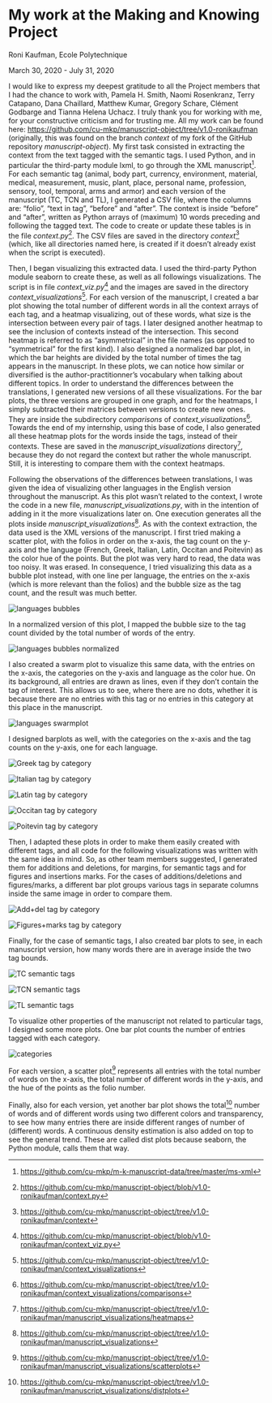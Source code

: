 # My work at the Making and Knowing Project

Roni Kaufman, Ecole Polytechnique

March 30, 2020 - July 31, 2020

I would like to express my deepest gratitude to all the Project
members that I had the chance to work with, Pamela H. Smith, Naomi
Rosenkranz, Terry Catapano, Dana Chaillard, Matthew Kumar, Gregory
Schare, Clément Godbarge and Tianna Helena Uchacz. I truly thank you
for working with me, for your constructive criticism and for trusting me.
All my work can be found here:
https://github.com/cu-mkp/manuscript-object/tree/v1.0-ronikaufman (originally, this was found on the branch _context_ of my fork of the
GitHub repository _manuscript-object_).
My first task consisted in extracting the context from the text
tagged with the semantic tags. I used Python, and in particular the
third-party module lxml, to go through the XML manuscript[^1]. For each
semantic tag (animal, body part, currency, environment, material,
medical, measurement, music, plant, place, personal name, profession,
sensory, tool, temporal, arms and armor) and each version of the
manuscript (TC, TCN and TL), I generated a CSV file, where the
columns are: “folio”, “text in tag”, “before” and “after”. The context is
inside “before” and “after”, written as Python arrays of (maximum) 10
words preceding and following the tagged text. The code to create or
update these tables is in the file _context.py_[^2]. The CSV files are saved in
the directory _context_[^3] (which, like all directories named here, is created if
it doesn’t already exist when the script is executed).

[^1]: https://github.com/cu-mkp/m-k-manuscript-data/tree/master/ms-xml

[^2]: https://github.com/cu-mkp/manuscript-object/blob/v1.0-ronikaufman/context.py

[^3]: https://github.com/cu-mkp/manuscript-object/tree/v1.0-ronikaufman/context


Then, I began visualizing this extracted data. I used the third-party
Python module seaborn to create these, as well as all followings
visualizations. The script is in file _context_viz.py_[^4] and the images are
saved in the directory _context_visualizations_[^5].
For each version of the manuscript, I created a bar plot showing
the total number of different words in all the context arrays of each tag,
and a heatmap visualizing, out of these words, what size is the
intersection between every pair of tags. I later designed another
heatmap to see the inclusion of contexts instead of the intersection. This
second heatmap is referred to as “asymmetrical” in the file names (as
opposed to “symmetrical” for the first kind). I also designed a normalized
bar plot, in which the bar heights are divided by the total number of times
the tag appears in the manuscript. In these plots, we can notice how
similar or diversified is the author-practitionner’s vocabulary when talking
about different topics.
In order to understand the differences between the translations, I
generated new versions of all these visualizations. For the bar plots, the
three versions are grouped in one graph, and for the heatmaps, I simply
subtracted their matrices between versions to create new ones. They are
inside the subdirectory _comparisons_ of _context_visualizations_[^6].
Towards the end of my internship, using this base of code, I also
generated all these heatmap plots for the words inside the tags, instead
of their contexts. These are saved in the _manuscript_visualizations_
directory[^7], because they do not regard the context but rather the whole
manuscript. Still, it is interesting to compare them with the context
heatmaps.

[^4]: <https://github.com/cu-mkp/manuscript-object/blob/v1.0-ronikaufman/context_viz.py>

[^5]: <https://github.com/cu-mkp/manuscript-object/tree/v1.0-ronikaufman/context_visualizations>

[^6]: <https://github.com/cu-mkp/manuscript-object/tree/v1.0-ronikaufman/context_visualizations/comparisons>

[^7]: <https://github.com/cu-mkp/manuscript-object/tree/v1.0-ronikaufman/manuscript_visualizations/heatmaps>


Following the observations of the differences between translations,
I was given the idea of visualizing other languages in the English version
throughout the manuscript. As this plot wasn’t related to the context, I
wrote the code in a new file, _manuscript_visualizations.py_, with in the
intention of adding in it the more visualizations later on. One execution
generates all the plots inside _manuscript_visualizations_[^8]. As with the
context extraction, the data used is the XML versions of the manuscript.
I first tried making a scatter plot, with the folios in order on the
x-axis, the tag count on the y-axis and the language (French, Greek,
Italian, Latin, Occitan and Poitevin) as the color hue of the points. But
the plot was very hard to read, the data was too noisy. It was erased. In
consequence, I tried visualizing this data as a bubble plot instead, with
one line per language, the entries on the x-axis (which is more relevant
than the folios) and the bubble size as the tag count, and the result was
much better. 

[^8]: <https://github.com/cu-mkp/manuscript-object/tree/v1.0-ronikaufman/manuscript_visualizations>

![languages bubbles](https://github.com/cu-mkp/manuscript-object/blob/v1.0-ronikaufman/manuscript_visualizations/bubbleplots/languages_bubbles.png?raw=true)

In a normalized version of this plot, I mapped the bubble
size to the tag count divided by the total number of words of the entry.

![languages bubbles normalized](https://github.com/cu-mkp/manuscript-object/blob/v1.0-ronikaufman/manuscript_visualizations/bubbleplots/languages_bubbles_normalized.png?raw=true)

I also created a swarm plot to visualize this same data, with the
entries on the x-axis, the categories on the y-axis and language as the
color hue. On its background, all entries are drawn as lines, even if they
don’t contain the tag of interest. This allows us to see, where there are
no dots, whether it is because there are no entries with this tag or no
entries in this category at this place in the manuscript. 

![languages swarmplot](https://github.com/cu-mkp/manuscript-object/blob/v1.0-ronikaufman/manuscript_visualizations/swarmplots/languages_swarmplot.png?raw=true)

I designed barplots as well, with the categories on the x-axis and the tag counts on the
y-axis, one for each language.

![Greek tag by category](https://github.com/cu-mkp/manuscript-object/blob/v1.0-ronikaufman/manuscript_visualizations/barplots/el_tag_by_category_barplot.png?raw=true)

![Italian tag by category](https://github.com/cu-mkp/manuscript-object/blob/v1.0-ronikaufman/manuscript_visualizations/barplots/it_tag_by_category_barplot.png?raw=true)

![Latin tag by category](https://github.com/cu-mkp/manuscript-object/blob/v1.0-ronikaufman/manuscript_visualizations/barplots/la_tag_by_category_barplot.png?raw=true)

![Occitan tag by category](https://github.com/cu-mkp/manuscript-object/blob/v1.0-ronikaufman/manuscript_visualizations/barplots/oc_tag_by_category_barplot.png?raw=true)

![Poitevin tag by category](https://github.com/cu-mkp/manuscript-object/blob/v1.0-ronikaufman/manuscript_visualizations/barplots/po_tag_by_category_barplot.png?raw=true)

Then, I adapted these plots in order to make them easily created
with different tags, and all code for the following visualizations was
written with the same idea in mind. So, as other team members
suggested, I generated them for additions and deletions, for margins, for
semantic tags and for figures and insertions marks. For the cases of
additions/deletions and figures/marks, a different bar plot groups various
tags in separate columns inside the same image in order to compare
them. 

![Add+del tag by category](https://github.com/cu-mkp/manuscript-object/blob/v1.0-ronikaufman/manuscript_visualizations/barplots/add_del_tag_by_category_barplot.png?raw=true)

![Figures+marks tag by category](https://github.com/cu-mkp/manuscript-object/blob/v1.0-ronikaufman/manuscript_visualizations/barplots/figures_marks_barplot.png?raw=true)

Finally, for the case of semantic tags, I also created bar plots to
see, in each manuscript version, how many words there are in average
inside the two tag bounds.

![TC semantic tags](https://github.com/cu-mkp/manuscript-object/blob/v1.0-ronikaufman/manuscript_visualizations/barplots/tc_semantic_tags_size_barplot.png?raw=true)

![TCN semantic tags](https://github.com/cu-mkp/manuscript-object/blob/v1.0-ronikaufman/manuscript_visualizations/barplots/tcn_semantic_tags_size_barplot.png?raw=true)

![TL semantic tags](https://github.com/cu-mkp/manuscript-object/blob/v1.0-ronikaufman/manuscript_visualizations/barplots/tl_semantic_tags_size_barplot.png?raw=true)

To visualize other properties of the manuscript not related to
particular tags, I designed some more plots. One bar plot counts the
number of entries tagged with each category. 

![categories](https://github.com/cu-mkp/manuscript-object/blob/v1.0-ronikaufman/manuscript_visualizations/barplots/categories_barplot.png?raw=true)

For each version, a scatter plot[^9] represents all entries with the total number of words on the
x-axis, the total number of different words in the y-axis, and the hue of
the points as the folio number.

[^9]: <https://github.com/cu-mkp/manuscript-object/tree/v1.0-ronikaufman/manuscript_visualizations/scatterplots>


Finally, also for each version, yet another bar plot shows the total[^10]
number of words and of different words using two different colors and
transparency, to see how many entries there are inside different ranges
of number of (different) words. A continuous density estimation is also
added on top to see the general trend. These are called dist plots
because seaborn, the Python module, calls them that way.

[^10]: <https://github.com/cu-mkp/manuscript-object/tree/v1.0-ronikaufman/manuscript_visualizations/distplots>


